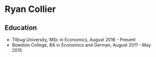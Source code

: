 Ryan Collier
============
Education
---------
* Tilbug University, MSc in Economics,                    August 2016 - Present
* Bowdoin College, BA in Economics and German,            August 2011 - May 2015

